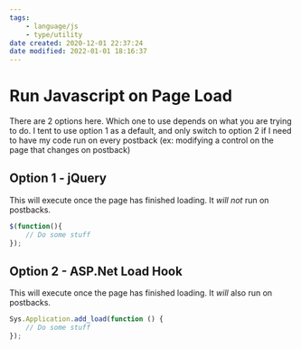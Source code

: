 ```yaml
---
tags:
    - language/js
    - type/utility
date created: 2020-12-01 22:37:24
date modified: 2022-01-01 18:16:37
---
```


# Run Javascript on Page Load

There are 2 options here. Which one to use depends on what you are trying to do. I tent to use option 1 as a default, and only switch to option 2 if I need to have my code run on every postback (ex: modifying a control on the page that changes on postback)

## Option 1 - jQuery

This will execute once the page has finished loading. It _will not_ run on postbacks.

```js
$(function(){
    // Do some stuff
});
```

## Option 2 - ASP.Net Load Hook

This will execute once the page has finished loading. It _will_ also run on postbacks.

```js
Sys.Application.add_load(function () {
    // Do some stuff
});
```
